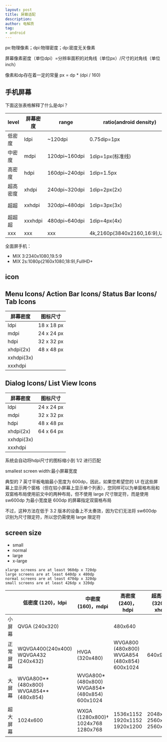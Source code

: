```yaml
---
layout: post
title: 屏幕适配
description: 
author: 电解质
tag:
- android
---
```


px:物理像素；dpi:物理密度；dp:密度无关像素

屏幕像素密度（单位dpi）=分辨率面积的对角线（单位px）/尺寸的对角线（单位inch）

像素和dp存在着一定的常量
px = dp * (dpi / 160)
       
## 手机屏幕
下面这张表格解释了什么是dpi？

level|屏幕密度|range| ratio(android density)| 常见的resolutions/aspect ratio
---|---|---|---|---
低密度|ldpi    |      ~120dpi   | 0.75dip=1px |
中密度|mdpi	|120dpi~160dpi  | 1dip=1px(标准线)    |
高密度|hdpi	| 160dpi~240dpi |  1dip=1.5px |
超高密度|xhdpi	| 240dpi~320dpi | 1dip=2px(2x)    | 720p(1280x720,16:9),standard HD
超超|xxhdpi	| 320dpi~480dpi | 1dip=3px(3x)    | 1080p(1920×1080,16:9),full HD
超超超|xxxhdpi	| 480dpi~640dpi |  1dip=4px(4x)   |1440p(2560 x 1440,16:9)
                          xxx|xxx|xxx|4k,2160p(3840x2160,16∶9),UHD

全面屏手机：
- MIX 3:2340x1080,19.5:9
- MIX 2s:1080p(2160x1080,18:9),FullHD+

## icon

## Menu Icons/ Action Bar Icons/ Status Bar Icons/ Tab Icons

屏幕密度|图标尺寸
--|---
  ldpi   |18 x 18 px
mdpi|24 x 24 px
hdpi |	32 x 32 px
 xhdpi(2x)|	48 x 48 px
xxhdpi(3x) |
xxxhdpi	|

## Dialog Icons/ List View Icons

屏幕密度|图标尺寸
--|---
ldpi|24 x 24 px
mdpi |	32 x 32 px
hdpi |	48 x 48 px
xhdpi(2x) |	64 x 64 px
xxhdpi(3x) |
xxxhdpi	|


系统会自动将hdpi尺寸的图标缩小到 1/2 进行匹配



smallest screen width:最小屏幕宽度

典型的 7 英寸平板电脑最小宽度为 600dp，因此，如果您希望您的 UI 在这些屏幕上显示两个窗格（但在较小屏幕上显示单个列表），您同样可以为单窗格布局和双窗格布局使用前文中的两种布局，但不使用 large 尺寸限定符，而是使用 sw600dp 为最小宽度是 600dp 的屏幕指定双窗格布局

不过，这种方法在低于 3.2 版本的设备上不太奏效，因为它们无法将 sw600dp 识别为尺寸限定符，所以您仍需使用 large 限定符


screen size
-----------
- small
- normal
- large
- x-large
```
xlarge screens are at least 960dp x 720dp
large screens are at least 640dp x 480dp
normal screens are at least 470dp x 320dp
small screens are at least 426dp x 320dp
```

| |低密度 (120)，ldpi|	中密度 (160)，mdpi	|高密度 (240)，hdpi	|超高密度 (320)，xhdpi
|---|---|---|---|---|
|小屏幕|QVGA (240x320)|	|480x640| |
|正常屏幕|WQVGA400(240x400) WQVGA432 (240x432)|HVGA (320x480)|WVGA800 (480x800) WVGA854 (480x854) 600x1024|640x960|
|大屏幕|WVGA800** (480x800) WVGA854** (480x854)| WVGA800*(480x800)  WVGA854* (480x854) 600x1024| | | |
|超大屏幕	|1024x600|WXGA (1280x800)† 1024x768 1280x768|1536x1152 1920x1152 1920x1200|2048x1536 2560x1536 2560x1600|


